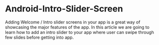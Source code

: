 # Android-Intro-Slider-Screen
Adding Welcome / Intro slider screens in your app is a great way of showcasing the major features of the app. In this article we are going to learn how to add an intro slider to your app where user can swipe through few slides before getting into app.


